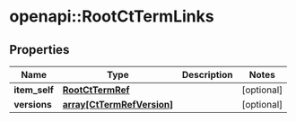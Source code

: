 # openapi::RootCtTermLinks


## Properties
Name | Type | Description | Notes
------------ | ------------- | ------------- | -------------
**item_self** | [**RootCtTermRef**](RootCtTermRef.md) |  | [optional] 
**versions** | [**array[CtTermRefVersion]**](CtTermRefVersion.md) |  | [optional] 



